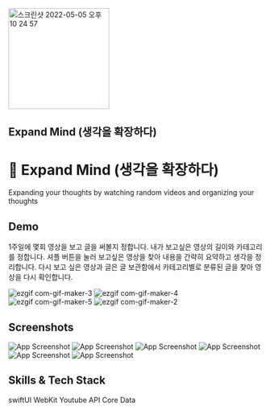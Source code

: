 <img width="200" alt="스크린샷 2022-05-05 오후 10 24 57" src="https://user-images.githubusercontent.com/26588989/169693947-b9ed02b8-5cb1-4a88-ac8c-be2859bd831f.png"> 

## Expand Mind (생각을 확장하다)


# :iphone: Expand Mind (생각을 확장하다)

Expanding your thoughts by watching random videos and organizing your thoughts


## Demo
1주일에 몇회 영상을 보고 글을 써볼지 정합니다.
내가 보고싶은 영상의 길이와 카테고리를 정합니다.
셔플 버튼을 눌러 보고싶은 영상을 찾아 내용을 간략히 요약하고 생각을 정리합니다.
다시 보고 싶은 영상과 글은 글 보관함에서 카테고리별로 분류된 글을 찾아 영상을 다시 확인합니다.

![ezgif com-gif-maker-3](https://user-images.githubusercontent.com/26588989/169695226-75e027af-7b89-457d-84a4-387a4903b7d4.gif)
![ezgif com-gif-maker-4](https://user-images.githubusercontent.com/26588989/169695233-643adbba-742e-4cae-a151-3a9e895273bf.gif)
![ezgif com-gif-maker-5](https://user-images.githubusercontent.com/26588989/169695241-c4e32e8b-68d1-4cf6-8df9-81dec6390206.gif)
![ezgif com-gif-maker-2](https://user-images.githubusercontent.com/26588989/169695244-d8757b0c-5260-47a8-b722-e29ee2348ef5.gif)



## Screenshots

![App Screenshot](https://dummyimage.com/250x500/000/fff.png)
![App Screenshot](https://dummyimage.com/250x500/000/fff.png)
![App Screenshot](https://dummyimage.com/250x500/000/fff.png)
![App Screenshot](https://dummyimage.com/250x500/000/fff.png)
![App Screenshot](https://dummyimage.com/250x500/000/fff.png)
![App Screenshot](https://dummyimage.com/250x500/000/fff.png)


## Skills & Tech Stack
swiftUI
WebKit
Youtube API
Core Data


